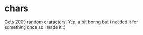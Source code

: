 # chars
Gets 2000 random characters. Yep, a bit boring but i needed it for something once so i made it :)